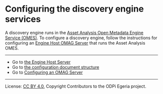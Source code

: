<!-- SPDX-License-Identifier: CC-BY-4.0 -->
<!-- Copyright Contributors to the ODPi Egeria project. -->

# Configuring the discovery engine services

A discovery engine
runs in the [Asset Analysis Open Metadata Engine Service (OMES)](../../../engine-services/asset-analysis).
To configure a discovery engine, follow the instructions for configuring an 
[Engine Host OMAG Server](../concepts/engine-host.md) that runs the Asset Analysis OMES.



----
* Go to [the Engine Host Server](../concepts/engine-host.md)
* Go to [the configuration document structure](../concepts/configuration-document.md)
* Go to [Configuring an OMAG Server](configuring-an-omag-server.md)
----
License: [CC BY 4.0](https://creativecommons.org/licenses/by/4.0/),
Copyright Contributors to the ODPi Egeria project.
